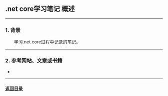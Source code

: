 ## .net core学习笔记 概述
---
### 1. 背景

&emsp;&emsp;学习.net core过程中记录的笔记。

---
### 2. 参考网站、文章或书籍

+ 

---

#### [返回目录](./)
